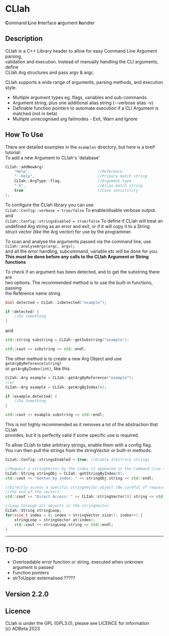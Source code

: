 # CLIah
**C**ommand **L**ine **I**nterface **a**rgument **h**andler  

## Description
CLIah is a C++ Library header to allow for easy Command Line Argument parsing,  
validation and execution. Instead of manually handling the CLI arguments, define  
CLIah Arg structures and pass argv & argc.  

CLIah supports a wide range of arguments, parsing methods, and execution style:  
* Multiple argument types eg. flags, variables and sub-commands.  
* Argument string, plus one additional alias string (--verbose alias -v)  
* Definable function pointers to automate execution if a CLI Argument is matched (not in beta)  
* Multiple unrecognised arg failmodes - Exit, Warn and Ignore  

## How To Use
There are detailed examples in the `examples` directory, but here is a breif tutorial:  
To add a new Argument to CLIah's 'database'  
```C++
CLIah::addNewArg(
	"Help",                              //Reference
	"--help",                            //Primary match string
	CLIah::ArgType::flag,                //Argument type
	"-h",                                //Alias match string
	true                                 //Case sensitivity
); 
```

To configure the CLIah library you can use  
`CLIah::Config::verbose = true/false` To enable/disable verbose output.  
and  
`CLIah::Config::stringsEnabled = true/false` To define if CLIah will treat an  
undefined Arg string as an error and exit, or if it will copy it to a String  
struct vector (like the Arg vector) for use by the programmer. 

To scan and analyse the arguments passed via the command line, use  
`CLIah::analyseArgs(argc, argv);`  
and all the error handling, subcommand, variable etc will be done for you.  
**This must be done before any calls to the CLIah Argument or String functions**

To check if an argument has been detected, and to get the substring there are  
two options. The recommended method is to use the built-in functions, passing  
the Reference name string.
```C++
bool detected = CLIah::isDetected("example");

if (detected) {
	//Do something
}
```
and  
```C++
std::string substring = CLIah::getSubstring("example");

std::cout << substring << std::endl;
```


The other method is to create a new Arg Object and use `getArgByReference(string)`  
or `getArgByIndex(int)`, like this.  
```C++
CLIah::Arg example = CLIah::getArgByReference("example");
//or
CLIah::Arg example = CLIah::getArgByIndex(0);

if (example.detected) {
	//Do Something
}

std::cout << example.substring << std::endl;
```

This is not highly recommended as it removes a lot of the abstraction that CLIah  
provides, but it is perfectly valid if some specific use is required.  

To allow CLIah to take arbitrary strings, enable them with a config flag.  
You can then pull the strings from the stringVector or built-in methods:
```C++
CLIah::Config::stringsEnabled = true; //Enable arbitrary strings

//Request a stringVector by the index it appeared in the Command Line (0 index)
CLIah::String stringObj = CLIah::getStringByIndex(0);
std::cout << "Gotten by index: " << stringObj.string << std::endl;

//Directly access a specific stringVector object (Be careful of requesting past
//the end of the vector)
std::cout << "Direct Access: " << CLIah::stringVector[0].string << std::endl;

//Loop through all objects in the stringVector 
CLIah::String stringLoop;
for(size_t index = 0; index > stringVector.size(); index++) {
	stringLoop = stringVector.at(index);
	std::cout << stringLoop.string << std::endl;
}
```
---
## TO-DO 
* Overloadable error function or string, executed when unknown argument is passed
* Function pointers
* strToUpper externalised ?????

## Version 2.2.0

## Licence
CLIah is under the GPL (GPL3.0), please see LICENCE for information  
(c) ADBeta 2023
